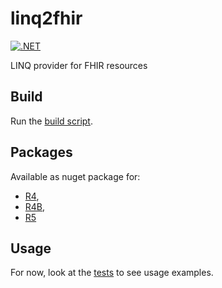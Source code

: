 # linq2fhir

[![.NET](https://github.com/openmedstack/linq2fhir/actions/workflows/dotnet.yml/badge.svg)](https://github.com/openmedstack/linq2fhir/actions/workflows/dotnet.yml)

LINQ provider for FHIR resources

## Build

Run the [build script](https://github.com/openmedstack/linq2fhir/blob/master/build.ps1).

## Packages

Available as nuget package for:

- [R4](https://www.nuget.org/packages/openmedstack.linq2fhir.R4), 
- [R4B](https://www.nuget.org/packages/openmedstack.linq2fhir.R4B),
- [R5](https://www.nuget.org/packages/openmedstack.linq2fhir.R5)

## Usage

For now, look at the [tests](https://github.com/openmedstack/linq2fhir/blob/master/tests/openmedstack.linq2fhir.R5.tests/FhirServiceTests.cs) to see usage examples.
